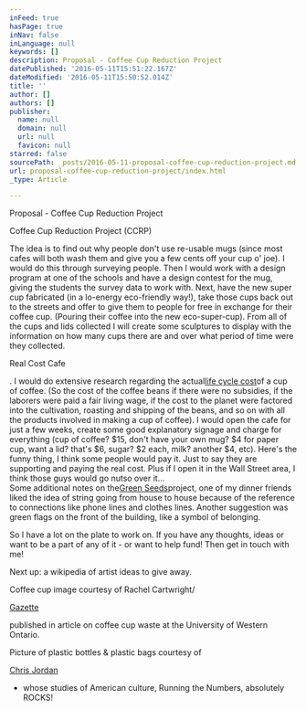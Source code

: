 ```yaml
---
inFeed: true
hasPage: true
inNav: false
inLanguage: null
keywords: []
description: Proposal - Coffee Cup Reduction Project
datePublished: '2016-05-11T15:51:22.167Z'
dateModified: '2016-05-11T15:50:52.014Z'
title: ''
author: []
authors: []
publisher:
  name: null
  domain: null
  url: null
  favicon: null
starred: false
sourcePath: _posts/2016-05-11-proposal-coffee-cup-reduction-project.md
url: proposal-coffee-cup-reduction-project/index.html
_type: Article

---
```

Proposal - Coffee Cup Reduction Project

Coffee Cup Reduction Project (CCRP)

The idea is to find out why people don't use re-usable mugs (since most cafes will both wash them and give you a few cents off your cup o' joe). I would do this through surveying people. Then I would work with a design program at one of the schools and have a design contest for the mug, giving the students the survey data to work with. Next, have the new super cup fabricated (in a lo-energy eco-friendly way!), take those cups back out to the streets and offer to give them to people for free in exchange for their coffee cup. (Pouring their coffee into the new eco-super-cup). From all of the cups and lids collected I will create some sculptures to display with the information on how many cups there are and over what period of time were they collected.

Real Cost Cafe

. I would do extensive research regarding the actual[life cycle cost][0]of a cup of coffee. (So the cost of the coffee beans if there were no subsidies, if the laborers were paid a fair living wage, if the cost to the planet were factored into the cultivation, roasting and shipping of the beans, and so on with all the products involved in making a cup of coffee). I would open the cafe for just a few weeks, create some good explanatory signage and charge for everything (cup of coffee? $15, don't have your own mug? $4 for paper cup, want a lid? that's $6, sugar? $2 each, milk? another $4, etc). Here's the funny thing, I think some people would pay it. Just to say they are supporting and paying the real cost. Plus if I open it in the Wall Street area, I think those guys would go nutso over it...  
Some additional notes on the[Green Seeds][1]project, one of my dinner friends liked the idea of string going from house to house because of the reference to connections like phone lines and clothes lines. Another suggestion was green flags on the front of the building, like a symbol of belonging.

So I have a lot on the plate to work on. If you have any thoughts, ideas or want to be a part of any of it - or want to help fund! Then get in touch with me!

Next up: a wikipedia of artist ideas to give away.

Coffee cup image courtesy of Rachel Cartwright/

[Gazette][2]

published in article on coffee cup waste at the University of Western Ontario.

Picture of plastic bottles & plastic bags courtesy of

[Chris Jordan][3]

- whose studies of American culture, Running the Numbers, absolutely ROCKS!

[0]: http://ec.europa.eu/environment/gpp/gpp_and_life_costing_en.htm
[1]: http://mudandsticks.blogspot.com/2007/08/turning-waves-into-power.html
[2]: http://www.gazette.uwo.ca/
[3]: http://www.chrisjordan.com/